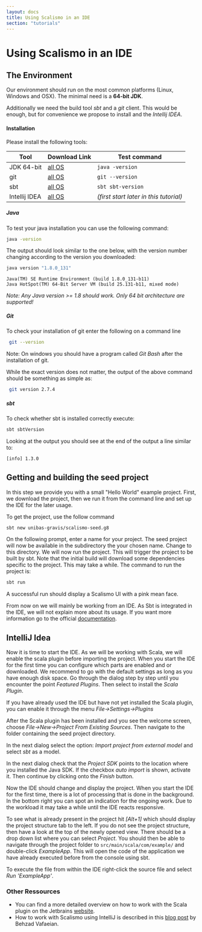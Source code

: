 ```yaml
---
layout: docs
title: Using Scalismo in an IDE
section: "tutorials"
---
```


# Using Scalismo in an IDE

 

## The Environment

Our environment should run on the most common platforms (Linux, Windows and OSX). The minimal need is a **64-bit JDK**.

Additionally we need the build tool *sbt* and a *git* client. This would be enough, but for convenience we propose to install and the *Intellij IDEA*.

#### Installation

Please install the following tools:

| Tool          | Download Link                               | Test command  |
| ------------- | ------------------------------------------- | ------------------------------------------------------------ |
| JDK 64-bit    | [all OS](https://adoptopenjdk.net/) | `java -version`                                              |
| git           | [all OS](https://git-scm.com/)              | `git --version`                                              |
| sbt           | [all OS](http://www.scala-sbt.org/)         | `sbt sbt-version`                                            |
| Intellij IDEA | [all OS](https://www.jetbrains.com/idea/)   | *(first start later in this tutorial)*                       |

##### Java
To test your java installation you can use the following command:

```bash
java -version
```

The output should look similar to the one below, with the version number changing according to the version you downloaded:


```bash
java version "1.8.0_131"
```

```
Java(TM) SE Runtime Environment (build 1.8.0_131-b11)
Java HotSpot(TM) 64-Bit Server VM (build 25.131-b11, mixed mode)
```

*Note: Any Java version >= 1.8 should work. Only 64 bit architecture are supported!*

##### Git

To check your installation of git enter the following on a command line
 
```bash
 git --version
```
 
Note: On windows you should have a program called *Git Bash* after the installation of git.
 
While the exact version does not matter, the output of the above command should be something as simple as:
  
```bash
 git version 2.7.4
```

##### sbt


To check whether sbt is installed correctly execute:

```bash
sbt sbtVersion
```
Looking at the output you should see at the end of the output a line similar to:

```bash
[info] 1.3.0
```


## Getting and building the seed project

In this step we provide you with a small "Hello World" example project. 
First, we download the project, then we run it from the command line and set up the IDE for the later usage.

To get the project, use the follow command 
```bash
sbt new unibas-gravis/scalismo-seed.g8
```

On the following prompt, enter a name for your project. The seed project will now be available in the subdirectory 
the your chosen name. Change to this directory. 
We will now run the project. This will trigger the project to be built by sbt. 
Note that the initial build will download some dependencies specific to the project. This may take a while. 
The command to run the project is:

```bash
sbt run
```

A successful run should display a Scalismo UI with a pink mean face.

From now on we will mainly be working from an IDE. As Sbt is integrated in the IDE, we will not explain more about its usage. 
If you want more information go to the official [documentation](https://www.scala-sbt.org/1.x/docs/).


## IntelliJ Idea

Now it is time to start the IDE. As we will be working with Scala, we will enable the scala plugin before importing the project.
When you start the IDE for the first time you can configure which parts are enabled and or downloaded. 
We recommend to go with the default settings as long as you have enough disk space. 
Go through the dialog step by step until you encounter the point *Featured Plugins*. 
Then select to install the *Scala Plugin*.

 
If you have already used the IDE but have not yet installed  the Scala plugin, you can enable it through the 
menu *File->Settings->Plugins*
 
After the Scala plugin has been installed and you see the welcome screen, choose *File->New->Project From Existing Sources*. 
Then navigate to the folder containing the seed project directory.

In the next dialog select the option: *Import project from external model* and select *sbt* as a model.

In the next dialog check that the *Project SDK* points to the location where you installed the Java SDK. 
If the checkbox *auto import* is shown, activate it. Then continue by clicking onto the *Finish* button.

 
Now the IDE should change and display the project. When you start the IDE for the first time, 
there is a lot of processing that is done in the background. 
In the bottom right you can spot an indication for the ongoing work. 
Due to the workload it may take a while until the IDE reacts responsive.

To see what is already present in the project hit *[Alt+1]* which should display the project structure tab to the left. 
If you do not see the project structure, then have a look at the top of the newly opened view. 
There should be a drop down list where you can select *Project*. 
You should then be able to navigate through the project folder to 
```src/main/scala/com/example/``` and double-click *ExampleApp*. 
This will open the code of the application we have already executed before from the console using sbt.

To execute the file from within the IDE right-click the source file and select *Run 'ExampleApp'*.  


### Other Ressources

* You can find a more detailed overview on how to work with the Scala plugin on the Jetbrains [website](https://www.jetbrains.com/help/idea/discover-intellij-idea-for-scala.html#).
* How to work with Scalismo using IntelliJ is described in this [blog post](http://empty-set.me/index.php/categories-intro/statistical-shape-modeling/) by Behzad Vafaeian.  